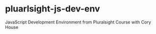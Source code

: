 # pluarlsight-js-dev-env
JavaScript Development Environment from Pluralsight Course with Cory House
